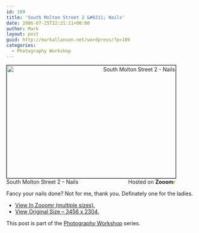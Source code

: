 ```yaml
---
id: 189
title: 'South Molton Street 2 &#8211; Nails'
date: 2006-07-25T22:21:11+00:00
author: Mark
layout: post
guid: http://markallanson.net/wordpress/?p=189
categories:
  - Photography Workshop
---
```

<div style="width: 450px; text-align: right">
  <a title="Zooomr :: Photo Sharing" href="http://beta.zooomr.com/photos/MarkAllanson/99771/"><img width="450" height="300" border="0" alt="South Molton Street 2 - Nails" style="border: 1px solid #000000" src="http://static.zooomr.com/images/c62cee5f258e4db47994b7dd5db8dc40fb84d6d8.jpg" /></a><span style="float: left">South Molton Street 2 &#8211; Nails</span> Hosted on <strong>Zooom<span style="color: #9eae15">r</span></strong>
</div>

Fancy your nails done? Not for me, thank you. Definately one for the ladies.

  * [View In Zooomr (multiple sizes).](http://zooomr.com/photos/MarkAllanson/99771 "Open this photograph in Zooomr")
  * [View Original Size &#8211; 3456 x 2304.](http://static.zooomr.com/images/99f06880b78142d1d93598e9320519c84e99a759.jpg "View this photo in all it's original glory")

This post is part of the [Photography Workshop](http://markallanson.net/wordpress/?cat=6 "Photography Workshop Series") series.